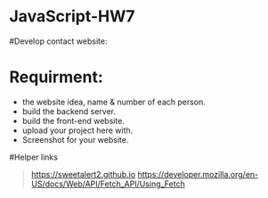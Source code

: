 # JavaScript-HW7

#Develop contact website:

# Requirment:
 * the website idea, name & number of each person.
 * build the backend server.
 * build the front-end website.
 * upload your project here with.
 * Screenshot for your website.

#Helper links 
> https://sweetalert2.github.io
> https://developer.mozilla.org/en-US/docs/Web/API/Fetch_API/Using_Fetch
